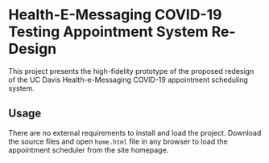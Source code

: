 # Health-E-Messaging COVID-19 Testing Appointment System Re-Design

This project presents the high-fidelity prototype of the proposed redesign of the UC Davis Health-e-Messaging COVID-19 appointment scheduling system. 

## Usage

There are no external requirements to install and load the project. Download the source files and open ```home.html``` file in any browser to load the appointment scheduler from the site homepage. 